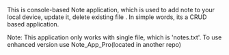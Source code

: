 This is console-based Note application, which is used to add note to your local device, update it, delete existing file . 
In simple words, its a CRUD based application.

Note: This application only works with single file, which is 'notes.txt'. To use enhanced version use Note_App_Pro(located in another repo)
